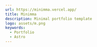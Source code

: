 ```yaml
---
url: https://minimma.vercel.app/
title: Minimma
description: Minimal portfolio template
logo: assets/m.png
keywords:
  - Portfolio
  - Astro
---
```

